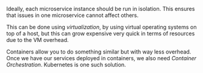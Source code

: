 Ideally, each microservice instance should be run in isolation. This ensures that issues in one microservice cannot affect others.

This can be done using *virtualization*, by using virtual operating systems on top of a host, but this can grow expensive very quick in terms of resources due to the VM overhead.

Containers allow you to do something similar but with way less overhead. Once we have our services deployed in containers, we also need *Container Orchestration*. Kubernetes is one such solution.
